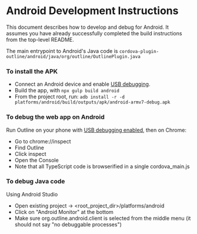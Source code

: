 # Android Development Instructions

This document describes how to develop and debug for Android.  It assumes you have already successfully completed the build instructions from the top-level README.

The main entrypoint to Android's Java code is `cordova-plugin-outline/android/java/org/outline/OutlinePlugin.java`

### To install the APK

* Connect an Android device and enable [USB debugging](https://developer.android.com/studio/debug/dev-options.html#enable).
* Build the app, with `npx gulp build android`
* From the project root, run:  `adb install -r -d platforms/android/build/outputs/apk/android-armv7-debug.apk`

### To debug the web app on Android

Run Outline on your phone with [USB debugging enabled](https://developer.android.com/studio/debug/dev-options.html#enable), then on Chrome:

* Go to chrome://inspect
* Find Outline
* Click inspect
* Open the Console
* Note that all TypeScript code is browserified in a single cordova_main.js

### To debug Java code

Using Android Studio

* Open existing project → <root_project_dir>/platforms/android
* Click on "Android Monitor" at the bottom
* Make sure org.outline.android.client is selected from the middle menu (it should not say "no debuggable processes")
